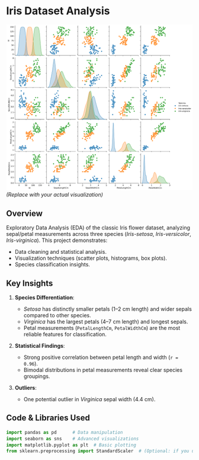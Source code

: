 # Iris Dataset Analysis

![Iris Species Comparison](pairplot.png)  *(Replace with your actual visualization)*

## Overview
Exploratory Data Analysis (EDA) of the classic Iris flower dataset, analyzing sepal/petal measurements across three species (*Iris-setosa*, *Iris-versicolor*, *Iris-virginica*). This project demonstrates:
- Data cleaning and statistical analysis.
- Visualization techniques (scatter plots, histograms, box plots).
- Species classification insights.

## Key Insights
1. **Species Differentiation**:
   - *Setosa* has distinctly smaller petals (1–2 cm length) and wider sepals compared to other species.
   - *Virginica* has the largest petals (4–7 cm length) and longest sepals.
   - Petal measurements (`PetalLengthCm`, `PetalWidthCm`) are the most reliable features for classification.
   
2. **Statistical Findings**:
   - Strong positive correlation between petal length and width (`r = 0.96`).
   - Bimodal distributions in petal measurements reveal clear species groupings.
   
3. **Outliers**: 
   - One potential outlier in *Virginica* sepal width (4.4 cm).

## Code & Libraries Used
```python
import pandas as pd      # Data manipulation
import seaborn as sns    # Advanced visualizations
import matplotlib.pyplot as plt  # Basic plotting
from sklearn.preprocessing import StandardScaler  # (Optional: if you used scaling)

